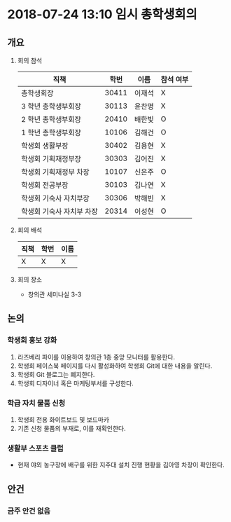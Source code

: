 # 2018-07-24 13:10 임시 총학생회의

## 개요

1.  회의 참석

    | 직책                      | 학번  | 이름   | 참석 여부 |
    | ------------------------- | ----- | ------ | --------- |
    | 총학생회장                | 30411 | 이재석 | X        |
    | 3 학년 총학생부회장       | 30113 | 윤찬명 | X         |
    | 2 학년 총학생부회장       | 20410 | 배한빛 | O         |
    | 1 학년 총학생부회장       | 10106 | 김해건 | O         |
    | 학생회 생활부장           | 30402 | 김용현 | X         |
    | 학생회 기획재정부장       | 30303 | 김어진 | X         |
    | 학생회 기획재정부 차장    | 10107 | 신은주 | O         |
    | 학생회 전공부장           | 30103 | 김나연 | X         |
    | 학생회 기숙사 자치부장    | 30306 | 박해빈 | X         |
    | 학생회 기숙사 자치부 차장 | 20314 | 이성현 | O         |

2.  회의 배석

    | 직책 | 학번 | 이름 |
    | ---- | ---- | ---- |
    | X    | X    | X    |

3.  회의 장소
    -   창의관 세미나실 3-3

## 논의
### 학생회 홍보 강화
1.  라즈베리 파이를 이용하여 창의관 1층 중앙 모니터를 활용한다.
1.  학생회 페이스북 페이지를 다시 활성화하여 학생회 Git에 대한 내용을 알린다.
1.  학생회 Git 블로그는 폐지한다.
1.  학생회 디자이너 혹은 마케팅부서를 구성한다.

### 학급 자치 물품 신청
1.  학생회 전용 화이트보드 및 보드마카
1.  기존 신청 물품의 부재로, 이를 재확인한다.

### 생활부 스포츠 클럽
-   현재 야외 농구장에 배구를 위한 지주대 설치 진행 현황을 김아영 차장이 확인한다.

## 안건
### 금주 안건 없음